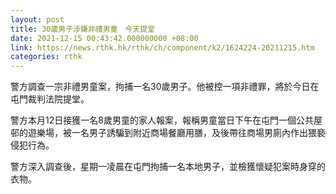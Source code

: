 ```yaml
---
layout: post
title: 30歲男子涉嫌非禮男童　今天提堂
date: 2021-12-15 00:43:42.000000000 +08:00
link: https://news.rthk.hk/rthk/ch/component/k2/1624224-20211215.htm
categories: rthk
---
```


警方調查一宗非禮男童案，拘捕一名30歲男子。他被控一項非禮罪，將於今日在屯門裁判法院提堂。

警方本月12日接獲一名8歲男童的家人報案，報稱男童當日下午在屯門一個公共屋邨的遊樂場，被一名男子誘騙到附近商場餐廳用膳，及後帶往商場男廁內作出猥褻侵犯行為。

警方深入調查後，星期一凌晨在屯門拘捕一名本地男子，並檢獲懷疑犯案時身穿的衣物。
